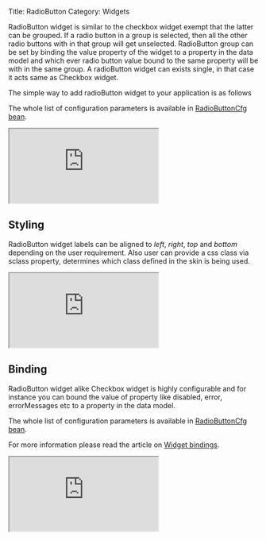 Title: RadioButton
Category: Widgets


RadioButton widget is similar to the checkbox widget exempt that the latter can be grouped.
If a radio button in a group is selected, then all the other radio buttons with in that group will get unselected.
RadioButton group can be set by binding the value property of the widget to a property in the data model and which ever radio button value bound to the same property will be with in the same group.
A radioButton widget can exists single, in that case it acts same as Checkbox widget.

The simple way to add radioButton widget to your application is as follows

<script src='http://snippets.ariatemplates.com/snippets/github.com/ariatemplates/documentation-code/%VERSION%/snippets/widgets/radiobutton/Snippet.tpl?tag=wgtRadioButtonSnippet1&lang=at&outdent=true'></script>

The whole list of configuration parameters is available in [RadioButtonCfg bean](http://ariatemplates.com/api/#aria.widgets.CfgBeans:RadioButtonCfg).

<iframe class='samples' src='http://snippets.ariatemplates.com/samples/github.com/ariatemplates/documentation-code/%VERSION%/samples/widgets/radiobutton/?skip=1' ></iframe>

## Styling

RadioButton widget labels can be aligned to _left_, _right_, _top_ and _bottom_ depending on the user requirement.
Also user can provide a css class via sclass property, determines which class defined in the skin is being used.

<script src='http://snippets.ariatemplates.com/snippets/github.com/ariatemplates/documentation-code/%VERSION%/snippets/widgets/radiobutton/Snippet.tpl?tag=wgtRadioButtonSnippet2&lang=at&outdent=true'></script>

<iframe class='samples' src='http://snippets.ariatemplates.com/samples/github.com/ariatemplates/documentation-code/%VERSION%/samples/widgets/radiobutton/styling/?skip=1' ></iframe>

## Binding

RadioButton widget alike Checkbox widget is highly configurable and for instance you can bound the value of property like disabled, error, errorMessages etc to a property in the data model.

The whole list of configuration parameters is available in [RadioButtonCfg bean](http://ariatemplates.com/api/#aria.widgets.CfgBeans:RadioButtonCfg).

For more information please read the article on [Widget bindings](widget_bindings).

<script src='http://snippets.ariatemplates.com/snippets/github.com/ariatemplates/documentation-code/%VERSION%/snippets/widgets/radiobutton/Snippet.tpl?tag=wgtRadioButtonSnippet3&lang=at&outdent=true'></script>

<iframe class='samples' src='http://snippets.ariatemplates.com/samples/github.com/ariatemplates/documentation-code/%VERSION%/samples/widgets/radiobutton/binding/?skip=1' ></iframe>